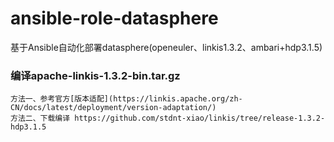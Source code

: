 # ansible-role-datasphere
基于Ansible自动化部署datasphere(openeuler、linkis1.3.2、ambari+hdp3.1.5)
### 编译apache-linkis-1.3.2-bin.tar.gz
```text
方法一、参考官方[版本适配](https://linkis.apache.org/zh-CN/docs/latest/deployment/version-adaptation/)
方法二、下载编译 https://github.com/stdnt-xiao/linkis/tree/release-1.3.2-hdp3.1.5
```